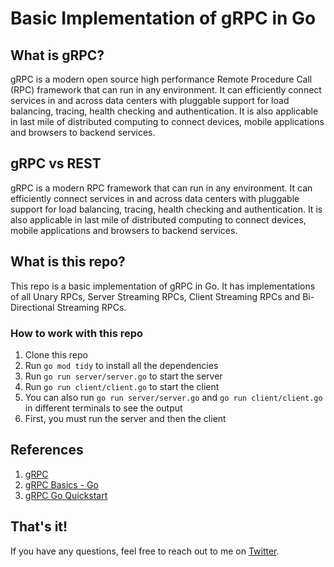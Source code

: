 # Basic Implementation of gRPC in Go

## What is gRPC?
gRPC is a modern open source high performance Remote Procedure Call (RPC) framework that can run in any environment. It can efficiently connect services in and across data centers with pluggable support for load balancing, tracing, health checking and authentication. It is also applicable in last mile of distributed computing to connect devices, mobile applications and browsers to backend services.

## gRPC vs REST
gRPC is a modern RPC framework that can run in any environment. It can efficiently connect services in and across data centers with pluggable support for load balancing, tracing, health checking and authentication. It is also applicable in last mile of distributed computing to connect devices, mobile applications and browsers to backend services.

## What is this repo?
This repo is a basic implementation of gRPC in Go. It has implementations of all Unary RPCs, Server Streaming RPCs, Client Streaming RPCs and Bi-Directional Streaming RPCs.

### How to work with this repo
1. Clone this repo
2. Run `go mod tidy` to install all the dependencies
3. Run `go run server/server.go` to start the server
4. Run `go run client/client.go` to start the client
5. You can also run `go run server/server.go` and `go run client/client.go` in different terminals to see the output
6. First, you must run the server and then the client

## References
1. [gRPC](https://grpc.io/)
2. [gRPC Basics - Go](https://grpc.io/docs/languages/go/basics/)
3. [gRPC Go Quickstart](https://grpc.io/docs/languages/go/quickstart/)

## That's it!
If you have any questions, feel free to reach out to me on [Twitter](https://twitter.com/AbdulRe28323982).

